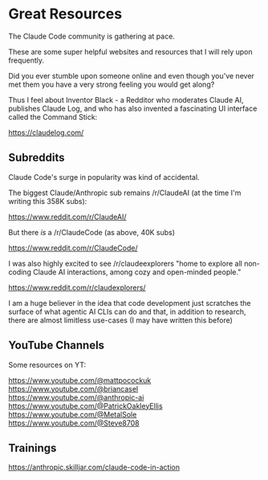 # Great Resources

The Claude Code community is gathering at pace. 

These are some super helpful websites and resources that I will rely upon frequently.

Did you ever stumble upon someone online and even though you've never met them you have a very strong feeling you would get along?

Thus I feel about Inventor Black - a Redditor who moderates Claude AI,  publishes Claude Log, and who has also invented a fascinating UI interface called the Command Stick:

https://claudelog.com/

## Subreddits

Claude Code's surge in popularity was kind of accidental. 

The biggest Claude/Anthropic sub remains /r/ClaudeAI (at the time I'm writing this 358K subs):

https://www.reddit.com/r/ClaudeAI/

But there *is* a /r/ClaudeCode (as above, 40K subs)

https://www.reddit.com/r/ClaudeCode/

I was also highly excited to see /r/claudeexplorers "home to explore all non-coding Claude AI interactions, among cozy and open-minded people."

https://www.reddit.com/r/claudexplorers/

I am a huge believer in the idea that code development just scratches the surface of what agentic AI CLIs can do and that, in addition to research, there are almost limitless use-cases (I may have written this before)

## YouTube Channels

Some resources on YT:

https://www.youtube.com/@mattpocockuk
https://www.youtube.com/@briancasel
https://www.youtube.com/@anthropic-ai
https://www.youtube.com/@PatrickOakleyEllis
https://www.youtube.com/@MetalSole
https://www.youtube.com/@Steve8708

## Trainings

https://anthropic.skilljar.com/claude-code-in-action
